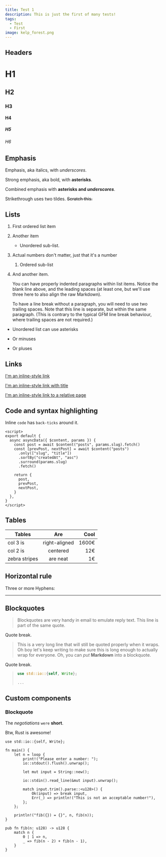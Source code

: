 ```yaml
---
title: Test 1
description: This is just the first of many tests!
tags:
  - Test
  - First
image: kelp_forest.png
---
```


## Headers

# H1

## H2

### H3

#### H4

##### H5

###### H6

## Emphasis

Emphasis, aka italics, with _underscores_.

Strong emphasis, aka bold, with **asterisks**.

Combined emphasis with **asterisks and _underscores_**.

Strikethrough uses two tildes. ~~Scratch this.~~

## Lists

1. First ordered list item
2. Another item
   - Unordered sub-list.
3. Actual numbers don't matter, just that it's a number
   1. Ordered sub-list
4. And another item.

   You can have properly indented paragraphs within list items. Notice the blank line above, and the leading spaces (at least one, but we'll use three here to also align the raw Markdown).

   To have a line break without a paragraph, you will need to use two trailing spaces.
   Note that this line is separate, but within the same paragraph.
   (This is contrary to the typical GFM line break behaviour, where trailing spaces are not required.)

- Unordered list can use asterisks

* Or minuses

- Or pluses

## Links

[I'm an inline-style link](https://github.com)

[I'm an inline-style link with title](https://github.com "GitHub's Homepage")

[I'm an inline-style link to a relative page](/posts)

## Code and syntax highlighting

Inline `code` has `back-ticks` around it.

```vue[pages/posts/_slug.vue]
<script>
export default {
  async asyncData({ $content, params }) {
    const post = await $content("posts", params.slug).fetch()
    const [prevPost, nextPost] = await $content("posts")
      .only(["slug", "title"])
      .sortBy("createdAt", "asc")
      .surround(params.slug)
      .fetch()

    return {
      post,
      prevPost,
      nextPost,
    }
  },
}
</script>
```

## Tables

| Tables        |      Are      |  Cool |
| ------------- | :-----------: | ----: |
| col 3 is      | right-aligned | 1600€ |
| col 2 is      |   centered    |   12€ |
| zebra stripes |   are neat    |    1€ |

## Horizontal rule

Three or more Hyphens:

---

## Blockquotes

> Blockquotes are very handy in email to emulate reply text.
> This line is part of the same quote.

Quote break.

> This is a very long line that will still be quoted properly when it wraps. Oh boy let's keep writing to make sure this is long enough to actually wrap for everyone. Oh, you can _put_ **Markdown** into a blockquote.

Quote break.

> ```rust
> use std::io::{self, Write};
>
> ...
> ```

## Custom components

### Blockquote

<post-blockquote>

The _negotiations_ `were` **short**.

</post-blockquote>

<post-blockquote>

Btw, Rust is awesome!

```rust[main.rs]
use std::io::{self, Write};

fn main() {
    let n = loop {
        print!("Please enter a number: ");
        io::stdout().flush().unwrap();

        let mut input = String::new();

        io::stdin().read_line(&mut input).unwrap();

        match input.trim().parse::<u128>() {
            Ok(input) => break input,
            Err(_) => println!("This is not an acceptable number!"),
        };
    };

    println!("fib({}) = {}", n, fib(n));
}

pub fn fib(n: u128) -> u128 {
    match n {
        0 | 1 => n,
        _ => fib(n - 2) + fib(n - 1),
    }
}

```

</post-blockquote>
